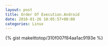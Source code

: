 ```yaml
---
layout: post                                                                                                              
title: Order Of Execution.Android                                                                                                                       
date: 2016-01-26 10:05:57+00:00                                                                                                                        
categories: Linux                                                                                                                
---                                                                                                                              
```


{% gist makeittotop/310f007f84aa1ac9193e %}                                                                                                           

